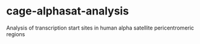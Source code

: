 # cage-alphasat-analysis
Analysis of transcription start sites in human alpha satellite pericentromeric regions
